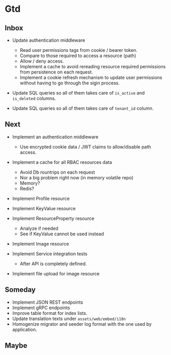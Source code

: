 # Gtd

## Inbox

  * Update authentication middleware
    * Read user permissions tags from cookie / bearer token.
    * Compare to those required to access a resource (path)
    * Allow / deny access.
    * Implement a cache to avoid rereading resource required permissions from persistence on each request.
    * Implement a cookie refresh mechanism to update user permissions without having to go through the sigin process.

  * Update SQL queries so all of them takes care of `is_active` and `is_deleted` columns.
  * Update SQL queries so all of them takes care of `tenant_id` column.

## Next

* Implement an authentication middleware

    * Use encrypted cookie data / JWT claims to allow/disable path access.

* Implement a cache for all RBAC resources data

    * Avoid Db rountrips on each request
    * Nor a big problem right now (in memory volatile repo)
    * Memory?
    * Redis?

* Implement Profile resource

* Implement KeyValue resource

* Implement ResourceProperty resource

  * Analyze if needed
  * See if KeyValue cannot be used instead

* Implement Image resource

* Implement Service integration tests

  * After API is completely defined.

* Implement file upload for image resource

## Someday
  * Implement JSON REST endpoints
  * Implement gRPC endpoints
  * Improve table format for index lists.
  * Update translation texts under `assets/web/embed/i18n`
  * Homogenize migrator and seeder log format with the one used by application.

## Maybe



